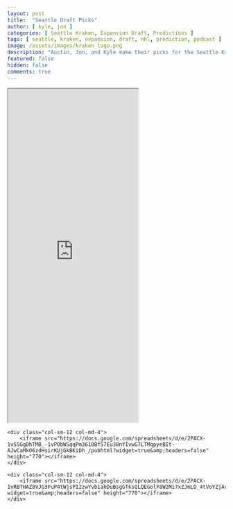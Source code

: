 ```yaml
---
layout: post
title:  "Seattle Draft Picks"
author: [ kyle, jon ]
categories: [ Seattle Kraken, Expansion Draft, Predictions ]
tags: [ seattle, kraken, expansion, draft, nhl, prediction, podcast ]
image: /assets/images/kraken_logo.png
description: "Austin, Jon, and Kyle make their picks for the Seattle Kraken expansion draft. How much will Ron Francis agree with us?"
featured: false
hidden: false
comments: true
---
```


<div class="row">
    <div class="col-sm-12 col-md-4">
        <iframe src="https://docs.google.com/spreadsheets/d/e/2PACX-1vSt-3QudkpRVAzKyOUFzssUr21XYepnRYzkLlCFCLzEd-uAEfR4bfOr5KKdAZxzyxfl_mHhTTHluo0R/pubhtml?widget=true&amp;headers=false" height="770"></iframe>
    </div>

    <div class="col-sm-12 col-md-4">
        <iframe src="https://docs.google.com/spreadsheets/d/e/2PACX-1vS5GgDhTMB_-1vPObWSqqPm3610BfS7Eu30nYIvwG7LTMqpyeBIt-AJwCaMkO6zdHsirKUjGkBKiDh_/pubhtml?widget=true&amp;headers=false" height="770"></iframe>
    </div>

    <div class="col-sm-12 col-md-4">
        <iframe src="https://docs.google.com/spreadsheets/d/e/2PACX-1vRBTHAZ8VJG3FuP4tWjsPI2zwYvb1ahDuBsgGTksQLQEGolF8W2Mi7xZJmLO_4tVoYZjArqMUFC8HWE/pubhtml?widget=true&amp;headers=false" height="770"></iframe>
    </div>
</div>
